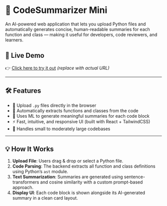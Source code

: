 # 🧠 CodeSummarizer Mini

An AI-powered web application that lets you upload Python files and automatically generates concise, human-readable summaries for each function and class — making it useful for developers, code reviewers, and learners.

## 🚀 Live Demo
👉 [Click here to try it out](https://your-vercel-deployment-url.vercel.app) *(replace with actual URL)*

---

## 🛠️ Features

- 📄 Upload `.py` files directly in the browser
- 🤖 Automatically extracts functions and classes from the code
- 📝 Uses ML to generate meaningful summaries for each code block
- ⚡ Fast, intuitive, and responsive UI (built with React + TailwindCSS)
- 🧩 Handles small to moderately large codebases

---

## 💡 How It Works

1. **Upload File**: Users drag & drop or select a Python file.
2. **Code Parsing**: The backend extracts all function and class definitions using Python’s `ast` module.
3. **Text Summarization**: Summaries are generated using sentence-transformers and cosine similarity with a custom prompt-based approach.
4. **Display UI**: Each code block is shown alongside its AI-generated summary in a clean card layout.
